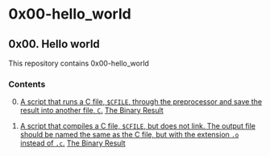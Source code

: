 # 0x00-hello_world

## 0x00. Hello world

This repository contains 0x00-hello_world

### Contents

0. [A script that runs a C file, ```$CFILE```, through the preprocessor and save the result into another file, ```C```.](https://github.com/IanoNjuguna/alx-low_level_programming/blob/main/0x00-hello_world/0-preprocessor)
[The Binary Result](https://github.com/IanoNjuguna/alx-low_level_programming/blob/main/0x00-hello_world/c)

1. [A script that compiles a C file, ```$CFILE```, but does not link. The output file should be named the same as the C file, but with the extension ```.o``` instead of ```.c```.](https://github.com/IanoNjuguna/alx-low_level_programming/blob/main/0x00-hello_world/1-compiler)
[The Binary Result](https://github.com/IanoNjuguna/alx-low_level_programming/blob/main/0x00-hello_world/main.o)
